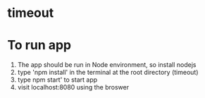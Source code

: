 # timeout


# To run app
1. The app should be run in Node environment, so install nodejs
2.  type 'npm install' in the terminal at the root directory (timeout)
3. type  npm start' to start app
4. visit localhost:8080 using the broswer